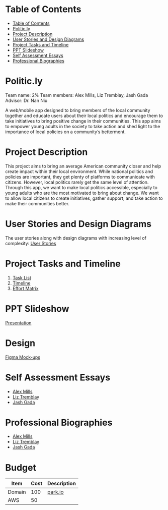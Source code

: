 # Table of Contents
- [Table of Contents](#table-of-contents)
- [Politic.ly](#politicly)
- [Project Description](#project-description)
- [User Stories and Design Diagrams](#user-stories-and-design-diagrams)
- [Project Tasks and Timeline](#project-tasks-and-timeline)
- [PPT Slideshow](#ppt-slideshow)
- [Self Assessment Essays](#self-assessment-essays)
- [Professional Biographies](#professional-biographies)

# Politic.ly
Team name: 2%
Team members: Alex Mills, Liz Tremblay, Jash Gada
Advisor: Dr. Nan Niu

A web/mobile app designed to bring members of the local community together and educate users about their local politics and encourage them to take initiatives to bring positive change in their communities. This app aims to empower young adults in the society to take action and shed light to the importance of local policies on a community’s betterment.

# Project Description
This project aims to bring an average American community closer and help create impact within their local environment. While national politics and policies are important, they get plenty of platforms to communicate with citizens. However, local politics rarely get the same level of attention. Through this app, we want to make local politics accessible, especially to young adults who are the most motivated to bring about change. We want to allow local citizens to create initiatives, gather support, and take action to make their communities better.

# User Stories and Design Diagrams
The user stories along with design diagrams with increasing level of complexity: [User Stories](https://github.com/lizisawizard/SeniorDesignProject/blob/b828a3709a00e8fdffc3f31271f59836609a18d6/Homework%20Assignments/user_stories.md)

# Project Tasks and Timeline
1. [Task List](https://github.com/lizisawizard/SeniorDesignProject/blob/main/Homework%20Assignments/Tasklist.md)
2. [Timeline](https://docs.google.com/spreadsheets/d/1T2ENjC0N1yWWrESUSFwFy1tjItJfxxGDd_byjLiZEd0/edit#gid=0)
3. [Effort Matrix](https://docs.google.com/spreadsheets/d/1T2ENjC0N1yWWrESUSFwFy1tjItJfxxGDd_byjLiZEd0/edit#gid=675574539)

# PPT Slideshow
[Presentation](https://docs.google.com/presentation/d/1DhGG4NNpBJisvetZcx4SnlfzfdLJR-6Q_GrLZRRjacg/edit#slide=id.g17c061644c4_0_11)

# Design 
[Figma Mock-ups](https://www.figma.com/file/2Y3q7n4LyJ6GE03pOQvDiz/Senior-Design?node-id=0%3A1&t=CiAfuIEdTAu2Ue4Y-1)

# Self Assessment Essays
- [Alex Mills](https://github.com/lizisawizard/Politic.ly/blob/main/Homework%20Assignments/Alex/Assessment%20Essay.pdf)
- [Liz Tremblay](https://github.com/lizisawizard/Politicially/blob/main/Homework%20Assignments/Liz/assignment3.md)
- [Jash Gada](https://github.com/lizisawizard/Politic.ly/blob/main/Homework%20Assignments/Jash/assignment3.md)

# Professional Biographies
- [Alex Mills](https://github.com/lizisawizard/Politic.ly/blob/main/Homework%20Assignments/Alex/biography.md)
- [Liz Tremblay](https://github.com/lizisawizard/Politic.ly/blob/main/Homework%20Assignments/Liz/bio.md)
- [Jash Gada](https://github.com/lizisawizard/Politic.ly/blob/main/Homework%20Assignments/Jash/biography.md)

# Budget 
| Item            | Cost   | Description                      |
|-----------------|--------|----------------------------------|
| Domain          | 100    | [park.io](park.io)               |
| AWS             | 50     |                                  |
